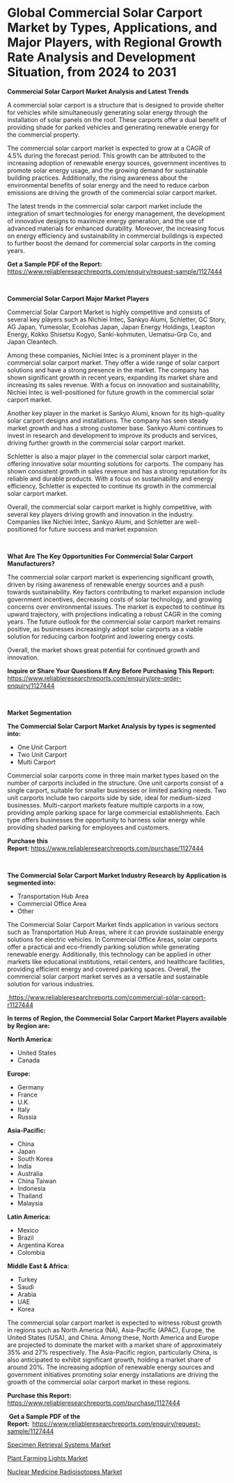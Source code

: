 <p><h1>Global Commercial Solar Carport Market by Types, Applications, and Major Players, with Regional Growth Rate Analysis and Development Situation, from 2024 to 2031</h1></p><p><strong>Commercial Solar Carport Market Analysis and Latest Trends</strong></p>
<p><p>A commercial solar carport is a structure that is designed to provide shelter for vehicles while simultaneously generating solar energy through the installation of solar panels on the roof. These carports offer a dual benefit of providing shade for parked vehicles and generating renewable energy for the commercial property.</p><p>The commercial solar carport market is expected to grow at a CAGR of 4.5% during the forecast period. This growth can be attributed to the increasing adoption of renewable energy sources, government incentives to promote solar energy usage, and the growing demand for sustainable building practices. Additionally, the rising awareness about the environmental benefits of solar energy and the need to reduce carbon emissions are driving the growth of the commercial solar carport market.</p><p>The latest trends in the commercial solar carport market include the integration of smart technologies for energy management, the development of innovative designs to maximize energy generation, and the use of advanced materials for enhanced durability. Moreover, the increasing focus on energy efficiency and sustainability in commercial buildings is expected to further boost the demand for commercial solar carports in the coming years.</p></p>
<p><strong>Get a Sample PDF of the Report:&nbsp;</strong> <a href="https://www.reliableresearchreports.com/enquiry/request-sample/1127444">https://www.reliableresearchreports.com/enquiry/request-sample/1127444</a></p>
<p>&nbsp;</p>
<p><strong>Commercial Solar Carport Major Market Players</strong></p>
<p><p>Commercial Solar Carport Market is highly competitive and consists of several key players such as Nichiei Intec, Sankyo Alumi, Schletter, GC Story, AG Japan, Yumesolar, Ecolohas Japan, Japan Energy Holdings, Leapton Energy, Kokko Shisetsu Kogyo, Sanki-kohmuten, Uematsu-Grp Co, and Japan Cleantech.</p><p>Among these companies, Nichiei Intec is a prominent player in the commercial solar carport market. They offer a wide range of solar carport solutions and have a strong presence in the market. The company has shown significant growth in recent years, expanding its market share and increasing its sales revenue. With a focus on innovation and sustainability, Nichiei Intec is well-positioned for future growth in the commercial solar carport market.</p><p>Another key player in the market is Sankyo Alumi, known for its high-quality solar carport designs and installations. The company has seen steady market growth and has a strong customer base. Sankyo Alumi continues to invest in research and development to improve its products and services, driving further growth in the commercial solar carport market.</p><p>Schletter is also a major player in the commercial solar carport market, offering innovative solar mounting solutions for carports. The company has shown consistent growth in sales revenue and has a strong reputation for its reliable and durable products. With a focus on sustainability and energy efficiency, Schletter is expected to continue its growth in the commercial solar carport market.</p><p>Overall, the commercial solar carport market is highly competitive, with several key players driving growth and innovation in the industry. Companies like Nichiei Intec, Sankyo Alumi, and Schletter are well-positioned for future success and market expansion.</p></p>
<p>&nbsp;</p>
<p><strong>What Are The Key Opportunities For Commercial Solar Carport Manufacturers?</strong></p>
<p><p>The commercial solar carport market is experiencing significant growth, driven by rising awareness of renewable energy sources and a push towards sustainability. Key factors contributing to market expansion include government incentives, decreasing costs of solar technology, and growing concerns over environmental issues. The market is expected to continue its upward trajectory, with projections indicating a robust CAGR in the coming years. The future outlook for the commercial solar carport market remains positive, as businesses increasingly adopt solar carports as a viable solution for reducing carbon footprint and lowering energy costs. </p><p>Overall, the market shows great potential for continued growth and innovation.</p></p>
<p><strong>Inquire or Share Your Questions If Any Before Purchasing This Report:</strong> <a href="https://www.reliableresearchreports.com/enquiry/pre-order-enquiry/1127444">https://www.reliableresearchreports.com/enquiry/pre-order-enquiry/1127444</a></p>
<p>&nbsp;</p>
<p><strong>Market Segmentation</strong></p>
<p><strong>The Commercial Solar Carport Market Analysis by types is segmented into:</strong></p>
<p><ul><li>One Unit Carport</li><li>Two Unit Carport</li><li>Multi Carport</li></ul></p>
<p><p>Commercial solar carports come in three main market types based on the number of carports included in the structure. One unit carports consist of a single carport, suitable for smaller businesses or limited parking needs. Two unit carports include two carports side by side, ideal for medium-sized businesses. Multi-carport markets feature multiple carports in a row, providing ample parking space for large commercial establishments. Each type offers businesses the opportunity to harness solar energy while providing shaded parking for employees and customers.</p></p>
<p><strong>Purchase this Report:&nbsp;</strong><a href="https://www.reliableresearchreports.com/purchase/1127444">https://www.reliableresearchreports.com/purchase/1127444</a></p>
<p>&nbsp;</p>
<p><strong>The Commercial Solar Carport Market Industry Research by Application is segmented into:</strong></p>
<p><ul><li>Transportation Hub Area</li><li>Commercial Office Area</li><li>Other</li></ul></p>
<p><p>The Commercial Solar Carport Market finds application in various sectors such as Transportation Hub Areas, where it can provide sustainable energy solutions for electric vehicles. In Commercial Office Areas, solar carports offer a practical and eco-friendly parking solution while generating renewable energy. Additionally, this technology can be applied in other markets like educational institutions, retail centers, and healthcare facilities, providing efficient energy and covered parking spaces. Overall, the commercial solar carport market serves as a versatile and sustainable solution for various industries.</p></p>
<p><a href="https://www.reliableresearchreports.com/commercial-solar-carport-r1127444">&nbsp;https://www.reliableresearchreports.com/commercial-solar-carport-r1127444</a></p>
<p><strong>In terms of Region, the Commercial Solar Carport Market Players available by Region are:</strong></p>
<p>
    <p> <strong> North America: </strong>
        <ul>
            <li>United States</li>
            <li>Canada</li>
        </ul>
        </p> 
    <p> <strong> Europe: </strong>
        <ul>
            <li>Germany</li>
            <li>France</li>
            <li>U.K.</li>
            <li>Italy</li>
            <li>Russia</li>
        </ul>
        </p> 
    <p> <strong> Asia-Pacific: </strong>
        <ul>
            <li>China</li>
            <li>Japan</li>
            <li>South Korea</li>
            <li>India</li>
            <li>Australia</li>
            <li>China Taiwan</li>
            <li>Indonesia</li>
            <li>Thailand</li>
            <li>Malaysia</li>
        </ul>
        </p> 
    <p> <strong> Latin America: </strong>
        <ul>
            <li>Mexico</li>
            <li>Brazil</li>
            <li>Argentina Korea</li>
            <li>Colombia</li>
        </ul>
        </p> 
    <p> <strong> Middle East & Africa: </strong>
        <ul>
            <li>Turkey</li>
            <li>Saudi</li>
            <li>Arabia</li>
            <li>UAE</li>
            <li>Korea</li>
        </ul>
    </p>
    </p>
<p><p>The commercial solar carport market is expected to witness robust growth in regions such as North America (NA), Asia-Pacific (APAC), Europe, the United States (USA), and China. Among these, North America and Europe are projected to dominate the market with a market share of approximately 35% and 27% respectively. The Asia-Pacific region, particularly China, is also anticipated to exhibit significant growth, holding a market share of around 20%. The increasing adoption of renewable energy sources and government initiatives promoting solar energy installations are driving the growth of the commercial solar carport market in these regions.</p></p>
<p><strong>Purchase this Report: </strong><a href="https://www.reliableresearchreports.com/purchase/1127444">https://www.reliableresearchreports.com/purchase/1127444</a></p>
<p>&nbsp;<strong>Get a Sample PDF of the Report:&nbsp;&nbsp;</strong><a href="https://www.reliableresearchreports.com/enquiry/request-sample/1127444">https://www.reliableresearchreports.com/enquiry/request-sample/1127444</a></p>
<p><strong></strong></p>
<p><p><a href="https://www.linkedin.com/pulse/specimen-retrieval-systems-market-forecast-global-trends-analysis-bmnmf">Specimen Retrieval Systems Market</a></p><p><a href="https://www.linkedin.com/pulse/deep-dive-plant-farming-lights-market-itstrends-segmentation-r8oof">Plant Farming Lights Market</a></p><p><a href="https://github.com/castoriffic/Market-Research-Report-List-5/blob/main/nuclear-medicine-radioisotopes-market.md">Nuclear Medicine Radioisotopes Market</a></p></p>